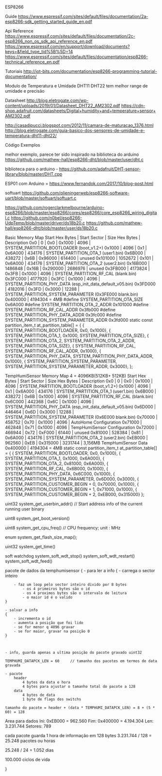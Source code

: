 
ESP8266

Guide
https://www.espressif.com/sites/default/files/documentation/2a-esp8266-sdk_getting_started_guide_en.pdf

Api Reference
https://www.espressif.com/sites/default/files/documentation/2c-esp8266_non_os_sdk_api_reference_en.pdf
https://www.espressif.com/en/support/download/documents?keys=&field_type_tid%5B%5D=14
https://www.espressif.com/sites/default/files/documentation/esp8266-technical_reference_en.pdf

Tutoriais
http://iot-bits.com/documentation/esp8266-programming-tutorial-documentation/



Modulo de Temperatura e Umidade
DHT11
DHT22 tem melhor range de umidade e precisão

Datasheet
http://blog.eletrogate.com/wp-content/uploads/2019/01/Datasheet_DHT22_AM2302.pdf
https://cdn-shop.adafruit.com/datasheets/Digital+humidity+and+temperature+sensor+AM2302.pdf


http://casadipucci.blogspot.com/2012/11/camara-de-maturacao_1376.html
http://blog.eletrogate.com/guia-basico-dos-sensores-de-umidade-e-temperatura-dht11-dht22/


Código Exemplos

melhor exemplo, parece ter sido inspirado na biblioteca do arduino
https://github.com/mathew-hall/esp8266-dht/blob/master/user/dht.c

biblioteca para o arduino - https://github.com/adafruit/DHT-sensor-library/blob/master/DHT.cpp

ESP01 com Arduino = https://www.fernandok.com/2017/10/blog-post.html

softuart
https://github.com/plieningerweb/esp8266-software-uart/blob/master/softuart/softuart.c

https://github.com/rogerclarkmelbourne/arduino-esp8266/blob/master/esp8266/cores/esp8266/core_esp8266_wiring_digital.c
https://github.com/n0bel/esp8266-UdpTemp/blob/master/driver/ds18b20.c
https://github.com/mathew-hall/esp8266-dht/blob/master/user/ds18b20.c



Basic Memory Map
Start       Hex            Bytes | Start Sector   | Size       Hex            Bytes | Description
            0x0 |              0 |            0x0 |         0x1000 |           4096 | SYSTEM_PARTITION_BOOTLOADER         (boot_v1.2+)
         0x1000 |           4096 |            0x1 |        0x6A000 |         434176 | SYSTEM_PARTITION_OTA_1              (user1.bin)
        0x6B000 |         438272 |           0x6B |        0x96000 |         614400 | unused
       0x101000 |        1052672 |          0x101 |        0x6A000 |         434176 | SYSTEM_PARTITION_OTA_2              (user2.bin)
       0x16B000 |        1486848 |          0x16B |       0x290000 |        2686976 | unused
       0x3FB000 |        4173824 |          0x3FB |         0x1000 |           4096 | SYSTEM_PARTITION_RF_CAL             (blank.bin)
       0x3FC000 |        4177920 |          0x3FC |         0x1000 |           4096 | SYSTEM_PARTITION_PHY_DATA           (esp_init_data_default_v05.bin)
       0x3FD000 |        4182016 |          0x3FD |         0x3000 |          12288 | SYSTEM_PARTITION_SYSTEM_PARAMETER   (0x3FE000 blank.bin)
       0x400000 |        4194304 = 4MB 
#define SYSTEM_PARTITION_OTA_SIZE							0x6A000
#define SYSTEM_PARTITION_OTA_2_ADDR							0x101000
#define SYSTEM_PARTITION_RF_CAL_ADDR						0x3fb000
#define SYSTEM_PARTITION_PHY_DATA_ADDR						0x3fc000
#define SYSTEM_PARTITION_SYSTEM_PARAMETER_ADDR				0x3fd000
static const partition_item_t at_partition_table[] = {
    { SYSTEM_PARTITION_BOOTLOADER, 						0x0, 												0x1000},
    { SYSTEM_PARTITION_OTA_1,   						0x1000, 											SYSTEM_PARTITION_OTA_SIZE},
    { SYSTEM_PARTITION_OTA_2,   						SYSTEM_PARTITION_OTA_2_ADDR, 						SYSTEM_PARTITION_OTA_SIZE},
    { SYSTEM_PARTITION_RF_CAL,  						SYSTEM_PARTITION_RF_CAL_ADDR, 						0x1000},
    { SYSTEM_PARTITION_PHY_DATA, 						SYSTEM_PARTITION_PHY_DATA_ADDR, 					0x1000},
    { SYSTEM_PARTITION_SYSTEM_PARAMETER, 				SYSTEM_PARTITION_SYSTEM_PARAMETER_ADDR, 			0x3000},
};

TempHumiSensor Memory Map 4 = 4096KB(512KB+ 512KB)
Start       Hex            Bytes | Start Sector   | Size       Hex            Bytes | Description
            0x0 |              0 |            0x0 |         0x1000 |           4096 | SYSTEM_PARTITION_BOOTLOADER         (boot_v1.2+)
         0x1000 |           4096 |            0x1 |        0x6A000 |         434176 | SYSTEM_PARTITION_OTA_1              (user1.bin)
        0x6B000 |         438272 |           0x6B |         0x1000 |           4096 | SYSTEM_PARTITION_RF_CAL             (blank.bin)
        0x6C000 |         442368 |           0x6C |         0x1000 |           4096 | SYSTEM_PARTITION_PHY_DATA           (esp_init_data_default_v05.bin)
        0x6D000 |         446464 |           0x6D |         0x3000 |          12288 | SYSTEM_PARTITION_SYSTEM_PARAMETER   (0x6E000 blank.bin)
        0x70000 |         458752 |           0x70 |         0x1000 |           4096 | AutoHome Configuration
        0x71000 |         462848 |           0x71 |         0x1000 |           4096 | TempHumiSensor Configuration
        0x72000 |         466944 |           0x72 |         0xF000 |          61440 | unused
        0x81000 |         528384 |           0x81 |        0x6A000 |         434176 | SYSTEM_PARTITION_OTA_2              (user2.bin)
        0xEB000 |         962560 |           0xEB |       0x315000 |        3231744 | 3,156MB TempHumiSensor Data
       0x400000 |        4194304 = 4MB
static const partition_item_t at_partition_table[] = {
    { SYSTEM_PARTITION_BOOTLOADER, 						0x0, 												0x1000},
    { SYSTEM_PARTITION_OTA_1,   						0x1000, 											0x6A000},
    { SYSTEM_PARTITION_OTA_2,   						0x81000,                     						0x6A000},
    { SYSTEM_PARTITION_RF_CAL,  						0x6B000,                     						0x1000},
    { SYSTEM_PARTITION_PHY_DATA, 						0x6C000,                         					0x1000},
    { SYSTEM_PARTITION_SYSTEM_PARAMETER, 				0x6D000,                                 			0x3000},
    { SYSTEM_PARTITION_CUSTOMER_BEGIN + 0,              0x70000,                                            0x1000},
    { SYSTEM_PARTITION_CUSTOMER_BEGIN + 1,              0x71000,                                            0x1000},
    { SYSTEM_PARTITION_CUSTOMER_BEGIN + 2,              0xEB000,                                            0x315000}
};






uint32 system_get_userbin_addr()
    // Start address info of the current running user binary

uint8 system_get_boot_version()

uint8 system_get_cpu_freq()
    // CPU frequency; unit : MHz

enum system_get_flash_size_map();


uint32 system_get_time()



soft watchdog
system_soft_wdt_stop()
system_soft_wdt_restart()
system_soft_wdt_feed()




pacote de dados da temphumisensor
{
    - para ler a info
    {
        - carrega o sector inteiro

        - faz um loop pelo sector inteiro divido por 8 bytes
            - os 4 primeiros bytes são o id
            - os 4 proximos bytes são o intervalo de leitura
            - o maior id é o valido
    }

    - salvar a info
    {
        - incrementa o id
        - aumenta a posição que foi lido
        - se for menor q 4096 gravar
        - se for maior, gravar na posição 0
    }



    - info, guarda apenas a ultima posição do pacote gravado uint32

    TEMPHUMI_DATAPCK_LEN = 60     // tamanho dos pacotes em termos de data gravada

    - pacote
        header
            4 bytes da data e hora
            4 bytes para ajustar o tamanho total do pacote a 128
        data
            4 bytes de data
            1 byte de flags dos switchs

    tamanho do pacote = header + (data * TEMPHUMI_DATAPCK_LEN) = 8 + (5 * 60) = 128


Area para dados
Ini: 0xEB000 = 962.560
Fim: 0x400000 = 4.194.304
Len: 3.231.744
Setores: 789

cada pacote guarda 1 hora de informação em 128 bytes
3.231.744 / 128 = 25.248 pacotes ou horas

25.248 / 24 = 1.052 dias


100.000 ciclos de vida


}